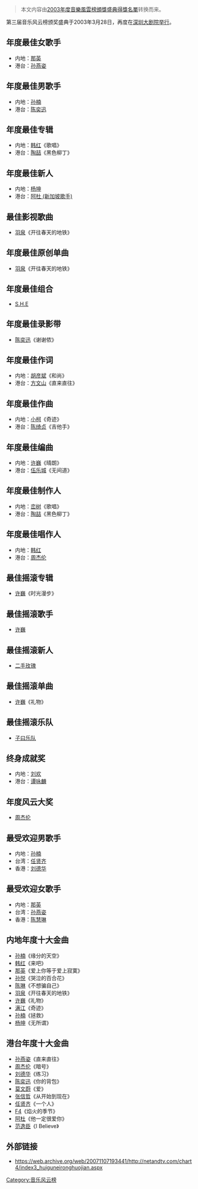 > 本文内容由[2003年度音樂風雲榜頒獎盛典得獎名單](https://zh.wikipedia.org/wiki/2003年度音樂風雲榜頒獎盛典得獎名單)转换而来。


第三届音乐风云榜颁奖盛典于2003年3月28日，再度在[深圳大剧院举行](https://zh.wikipedia.org/wiki/深圳大剧院 "wikilink")。

## 年度最佳女歌手

  - 内地：[那英](../Page/那英.md "wikilink")
  - 港台：[孙燕姿](../Page/孙燕姿.md "wikilink")

## 年度最佳男歌手

  - 内地：[孙楠](../Page/孙楠.md "wikilink")
  - 港台：[陈奕迅](https://zh.wikipedia.org/wiki/陈奕迅 "wikilink")

## 年度最佳专辑

  - 内地：[韩红](../Page/韩红.md "wikilink")《歌唱》
  - 港台：[陶喆](../Page/陶喆.md "wikilink")《黑色柳丁》

## 年度最佳新人

  - 内地：[杨坤](../Page/杨坤.md "wikilink")
  - 港台：[阿杜 (新加坡歌手)](../Page/阿杜_\(新加坡歌手\).md "wikilink")

## 最佳影视歌曲

  - [羽泉](https://zh.wikipedia.org/wiki/羽泉 "wikilink")《开往春天的地铁》

## 年度最佳原创单曲

  - [羽泉](https://zh.wikipedia.org/wiki/羽泉 "wikilink")《开往春天的地铁》

## 年度最佳组合

  - [S.H.E](../Page/S.H.E.md "wikilink")

## 年度最佳录影带

  - [陈奕迅](https://zh.wikipedia.org/wiki/陈奕迅 "wikilink")《谢谢侬》

## 年度最佳作词

  - 内地：[胡彦斌](https://zh.wikipedia.org/wiki/胡彦斌 "wikilink")《和尚》
  - 港台：[方文山](../Page/方文山.md "wikilink")《直来直往》

## 年度最佳作曲

  - 内地：[小柯](https://zh.wikipedia.org/wiki/小柯 "wikilink")《奇迹》
  - 港台：[陈绮贞](https://zh.wikipedia.org/wiki/陈绮贞 "wikilink")《吉他手》

## 年度最佳编曲

  - 内地：[许巍](../Page/许巍.md "wikilink")《晴朗》
  - 港台：[伍乐城](https://zh.wikipedia.org/wiki/伍乐城 "wikilink")《无间道》

## 年度最佳制作人

  - 内地：[峦树](https://zh.wikipedia.org/wiki/峦树 "wikilink")《歌唱》
  - 港台：[陶喆](../Page/陶喆.md "wikilink")《黑色柳丁》

## 年度最佳唱作人

  - 内地：[韩红](../Page/韩红.md "wikilink")
  - 港台：[周杰伦](https://zh.wikipedia.org/wiki/周杰伦 "wikilink")

## 最佳摇滚专辑

  - [许巍](../Page/许巍.md "wikilink")《时光漫步》

## 最佳摇滚歌手

  - [许巍](../Page/许巍.md "wikilink")

## 最佳摇滚新人

  - [二手玫瑰](../Page/二手玫瑰.md "wikilink")

## 最佳摇滚单曲

  - [许巍](../Page/许巍.md "wikilink")《礼物》

## 最佳摇滚乐队

  - [子曰乐队](https://zh.wikipedia.org/wiki/子曰乐队 "wikilink")

## 终身成就奖

  - 内地：[刘欢](../Page/刘欢.md "wikilink")
  - 港台：[谭咏麟](https://zh.wikipedia.org/wiki/谭咏麟 "wikilink")

## 年度风云大奖

  - [周杰伦](https://zh.wikipedia.org/wiki/周杰伦 "wikilink")

## 最受欢迎男歌手

  - 内地：[孙楠](../Page/孙楠.md "wikilink")
  - 台湾：[任贤齐](https://zh.wikipedia.org/wiki/任贤齐 "wikilink")
  - 香港：[刘德华](https://zh.wikipedia.org/wiki/刘德华 "wikilink")

## 最受欢迎女歌手

  - 内地：[那英](../Page/那英.md "wikilink")
  - 台湾：[孙燕姿](../Page/孙燕姿.md "wikilink")
  - 香港：[陈慧琳](https://zh.wikipedia.org/wiki/陈慧琳 "wikilink")

## 内地年度十大金曲

  - [孙楠](../Page/孙楠.md "wikilink")《缘分的天空》
  - [韩红](../Page/韩红.md "wikilink")《来吧》
  - [那英](../Page/那英.md "wikilink")《爱上你等于爱上寂寞》
  - [孙悦](https://zh.wikipedia.org/wiki/孫悅_\(歌手\) "wikilink")《哭泣的百合花》
  - [陈琳](../Page/陳琳_\(歌手\).md "wikilink")《不想骗自己》
  - [羽泉](https://zh.wikipedia.org/wiki/羽泉 "wikilink")《开往春天的地铁》
  - [许巍](../Page/许巍.md "wikilink")《礼物》
  - [满江](https://zh.wikipedia.org/wiki/满江 "wikilink")《奇迹》
  - [孙楠](../Page/孙楠.md "wikilink")《拯救》
  - [杨坤](../Page/杨坤.md "wikilink")《无所谓》

## 港台年度十大金曲

  - [孙燕姿](../Page/孙燕姿.md "wikilink")《直来直往》
  - [周杰伦](https://zh.wikipedia.org/wiki/周杰伦 "wikilink")《暗号》
  - [刘德华](https://zh.wikipedia.org/wiki/刘德华 "wikilink")《练习》
  - [陈奕迅](https://zh.wikipedia.org/wiki/陈奕迅 "wikilink")《你的背包》
  - [莫文蔚](../Page/莫文蔚.md "wikilink")《爱》
  - [张信哲](https://zh.wikipedia.org/wiki/张信哲 "wikilink")《从开始到现在》
  - [任贤齐](https://zh.wikipedia.org/wiki/任贤齐 "wikilink")《一个人》
  - [F4](https://zh.wikipedia.org/wiki/F4 "wikilink")《焰火的季节》
  - [阿杜](../Page/阿杜_\(新加坡歌手\).md "wikilink")《他一定很爱你》
  - [范逸臣](../Page/范逸臣.md "wikilink")《I Believe》

## 外部链接

  - <https://web.archive.org/web/20071107193441/http://netandtv.com/chart4/index3_huiguneironghuojian.aspx>

[Category:音乐风云榜](https://zh.wikipedia.org/wiki/Category:音乐风云榜 "wikilink")